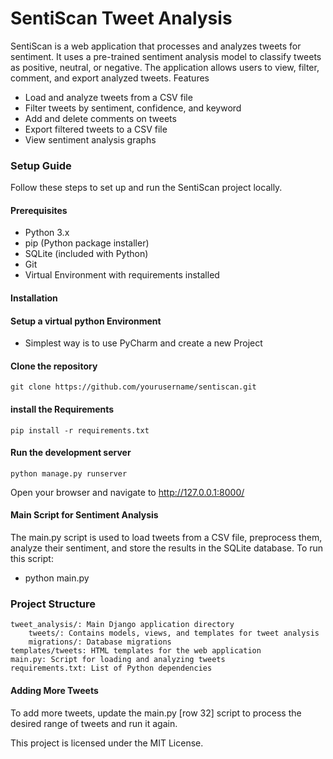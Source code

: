 # SentiScan Tweet Analysis

SentiScan is a web application that processes and analyzes tweets for sentiment. It uses a pre-trained sentiment analysis model to classify tweets as positive, neutral, or negative. The application allows users to view, filter, comment, and export analyzed tweets.
Features

- Load and analyze tweets from a CSV file
- Filter tweets by sentiment, confidence, and keyword
- Add and delete comments on tweets
- Export filtered tweets to a CSV file
- View sentiment analysis graphs

### Setup Guide

Follow these steps to set up and run the SentiScan project locally.
#### Prerequisites

- Python 3.x
- pip (Python package installer)
- SQLite (included with Python)
- Git
- Virtual Environment with requirements installed

#### Installation

#### Setup a virtual python Environment
- Simplest way is to use PyCharm and create a new Project

#### Clone the repository
```
git clone https://github.com/yourusername/sentiscan.git
```

#### install the Requirements
```
pip install -r requirements.txt
```

#### Run the development server
```
python manage.py runserver
```

Open your browser and navigate to http://127.0.0.1:8000/

#### Main Script for Sentiment Analysis

The main.py script is used to load tweets from a CSV file, preprocess them, analyze their sentiment, and store the results in the SQLite database. To run this script:
- python main.py

### Project Structure

    tweet_analysis/: Main Django application directory
        tweets/: Contains models, views, and templates for tweet analysis
        migrations/: Database migrations
    templates/tweets: HTML templates for the web application
    main.py: Script for loading and analyzing tweets
    requirements.txt: List of Python dependencies

#### Adding More Tweets
To add more tweets, update the main.py [row 32] script to process the desired range of tweets and run it again.


This project is licensed under the MIT License.
